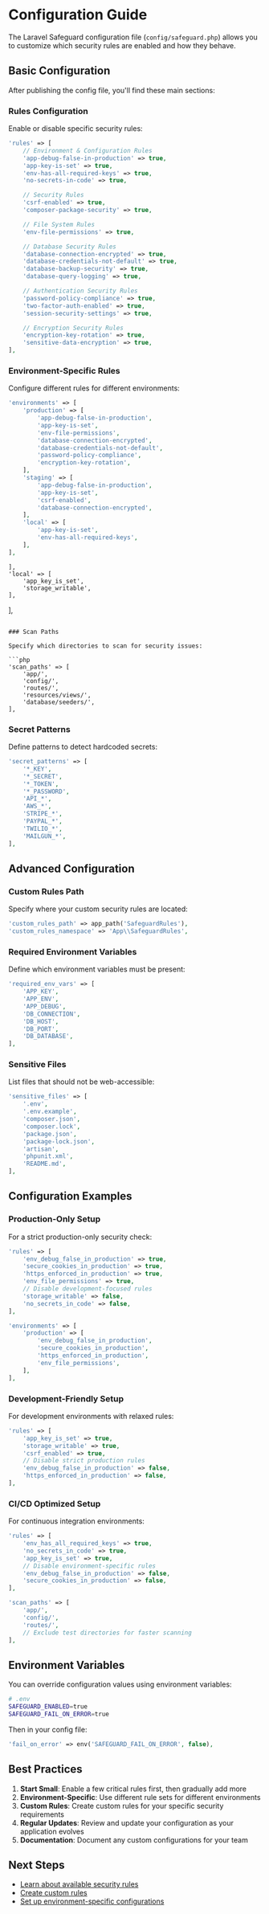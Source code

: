 # Configuration Guide

The Laravel Safeguard configuration file (`config/safeguard.php`) allows you to customize which security rules are enabled and how they behave.

## Basic Configuration

After publishing the config file, you'll find these main sections:

### Rules Configuration

Enable or disable specific security rules:

```php
'rules' => [
    // Environment & Configuration Rules
    'app-debug-false-in-production' => true,
    'app-key-is-set' => true,
    'env-has-all-required-keys' => true,
    'no-secrets-in-code' => true,

    // Security Rules
    'csrf-enabled' => true,
    'composer-package-security' => true,

    // File System Rules
    'env-file-permissions' => true,

    // Database Security Rules
    'database-connection-encrypted' => true,
    'database-credentials-not-default' => true,
    'database-backup-security' => true,
    'database-query-logging' => true,

    // Authentication Security Rules
    'password-policy-compliance' => true,
    'two-factor-auth-enabled' => true,
    'session-security-settings' => true,

    // Encryption Security Rules
    'encryption-key-rotation' => true,
    'sensitive-data-encryption' => true,
],
```

### Environment-Specific Rules

Configure different rules for different environments:

```php
'environments' => [
    'production' => [
        'app-debug-false-in-production',
        'app-key-is-set',
        'env-file-permissions',
        'database-connection-encrypted',
        'database-credentials-not-default',
        'password-policy-compliance',
        'encryption-key-rotation',
    ],
    'staging' => [
        'app-debug-false-in-production',
        'app-key-is-set',
        'csrf-enabled',
        'database-connection-encrypted',
    ],
    'local' => [
        'app-key-is-set',
        'env-has-all-required-keys',
    ],
],
```
    ],
    'local' => [
        'app_key_is_set',
        'storage_writable',
    ],
],
```

### Scan Paths

Specify which directories to scan for security issues:

```php
'scan_paths' => [
    'app/',
    'config/',
    'routes/',
    'resources/views/',
    'database/seeders/',
],
```

### Secret Patterns

Define patterns to detect hardcoded secrets:

```php
'secret_patterns' => [
    '*_KEY',
    '*_SECRET',
    '*_TOKEN',
    '*_PASSWORD',
    'API_*',
    'AWS_*',
    'STRIPE_*',
    'PAYPAL_*',
    'TWILIO_*',
    'MAILGUN_*',
],
```

## Advanced Configuration

### Custom Rules Path

Specify where your custom security rules are located:

```php
'custom_rules_path' => app_path('SafeguardRules'),
'custom_rules_namespace' => 'App\\SafeguardRules',
```

### Required Environment Variables

Define which environment variables must be present:

```php
'required_env_vars' => [
    'APP_KEY',
    'APP_ENV',
    'APP_DEBUG',
    'DB_CONNECTION',
    'DB_HOST',
    'DB_PORT',
    'DB_DATABASE',
],
```

### Sensitive Files

List files that should not be web-accessible:

```php
'sensitive_files' => [
    '.env',
    '.env.example',
    'composer.json',
    'composer.lock',
    'package.json',
    'package-lock.json',
    'artisan',
    'phpunit.xml',
    'README.md',
],
```

## Configuration Examples

### Production-Only Setup

For a strict production-only security check:

```php
'rules' => [
    'env_debug_false_in_production' => true,
    'secure_cookies_in_production' => true,
    'https_enforced_in_production' => true,
    'env_file_permissions' => true,
    // Disable development-focused rules
    'storage_writable' => false,
    'no_secrets_in_code' => false,
],

'environments' => [
    'production' => [
        'env_debug_false_in_production',
        'secure_cookies_in_production',
        'https_enforced_in_production',
        'env_file_permissions',
    ],
],
```

### Development-Friendly Setup

For development environments with relaxed rules:

```php
'rules' => [
    'app_key_is_set' => true,
    'storage_writable' => true,
    'csrf_enabled' => true,
    // Disable strict production rules
    'env_debug_false_in_production' => false,
    'https_enforced_in_production' => false,
],
```

### CI/CD Optimized Setup

For continuous integration environments:

```php
'rules' => [
    'env_has_all_required_keys' => true,
    'no_secrets_in_code' => true,
    'app_key_is_set' => true,
    // Disable environment-specific rules
    'env_debug_false_in_production' => false,
    'secure_cookies_in_production' => false,
],

'scan_paths' => [
    'app/',
    'config/',
    'routes/',
    // Exclude test directories for faster scanning
],
```

## Environment Variables

You can override configuration values using environment variables:

```bash
# .env
SAFEGUARD_ENABLED=true
SAFEGUARD_FAIL_ON_ERROR=true
```

Then in your config file:

```php
'fail_on_error' => env('SAFEGUARD_FAIL_ON_ERROR', false),
```

## Best Practices

1. **Start Small**: Enable a few critical rules first, then gradually add more
2. **Environment-Specific**: Use different rule sets for different environments
3. **Custom Rules**: Create custom rules for your specific security requirements
4. **Regular Updates**: Review and update your configuration as your application evolves
5. **Documentation**: Document any custom configurations for your team

## Next Steps

- [Learn about available security rules](rules-reference.md)
- [Create custom rules](custom-rules.md)
- [Set up environment-specific configurations](environment-rules.md)